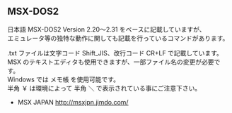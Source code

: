 ## MSX-DOS2

日本語 MSX-DOS2 Version 2.20〜2.31 をベースに記載していますが、<br />
エミュレータ等の独特な動作に関しても記載を行っているコマンドがあります。

.txt ファイルは文字コード Shift_JIS、改行コード CR+LF で記載しています。<br />
MSX のテキストエディタも使用できますが、一部ファイル名の変更が必要です。<br />
Windows では メモ帳 を使用可能です。<br />
半角 ￥ は環境によって 半角 ＼ で表示されている事にご注意下さい。

* MSX JAPAN http://msxjpn.jimdo.com/